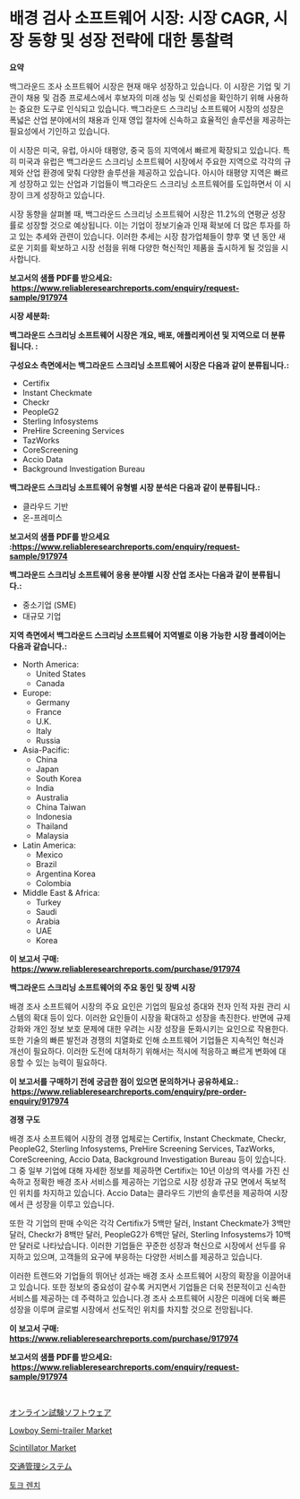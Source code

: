 <p><h1>배경 검사 소프트웨어 시장: 시장 CAGR, 시장 동향 및 성장 전략에 대한 통찰력</h1></p><p><strong>요약</strong></p>
<p><p>백그라운드 조사 소프트웨어 시장은 현재 매우 성장하고 있습니다. 이 시장은 기업 및 기관이 채용 및 검증 프로세스에서 후보자의 미래 성능 및 신뢰성을 확인하기 위해 사용하는 중요한 도구로 인식되고 있습니다. 백그라운드 스크리닝 소프트웨어 시장의 성장은 폭넓은 산업 분야에서의 채용과 인재 영입 절차에 신속하고 효율적인 솔루션을 제공하는 필요성에서 기인하고 있습니다.</p><p>이 시장은 미국, 유럽, 아시아 태평양, 중국 등의 지역에서 빠르게 확장되고 있습니다. 특히 미국과 유럽은 백그라운드 스크리닝 소프트웨어 시장에서 주요한 지역으로 각각의 규제와 산업 환경에 맞춰 다양한 솔루션을 제공하고 있습니다. 아시아 태평양 지역은 빠르게 성장하고 있는 산업과 기업들이 백그라운드 스크리닝 소프트웨어를 도입하면서 이 시장이 크게 성장하고 있습니다.</p><p>시장 동향을 살펴볼 때, 백그라운드 스크리닝 소프트웨어 시장은 11.2%의 연평균 성장률로 성장할 것으로 예상됩니다. 이는 기업이 정보기술과 인재 확보에 더 많은 투자를 하고 있는 추세와 관련이 있습니다. 이러한 추세는 시장 참가업체들이 향후 몇 년 동안 새로운 기회를 확보하고 시장 선점을 위해 다양한 혁신적인 제품을 출시하게 될 것임을 시사합니다.</p></p>
<p><strong>보고서의 샘플 PDF를 받으세요: &nbsp;<a href="https://www.reliableresearchreports.com/enquiry/request-sample/917974">https://www.reliableresearchreports.com/enquiry/request-sample/917974</a></strong></p>
<p><strong>시장 세분화:</strong></p>
<p><strong> 백그라운드 스크리닝 소프트웨어 시장은 개요, 배포, 애플리케이션 및 지역으로 더 분류됩니다. :</strong></p>
<p><strong>구성요소 측면에서는 백그라운드 스크리닝 소프트웨어 시장은 다음과 같이 분류됩니다.:</strong></p>
<p><ul><li>Certifix</li><li>Instant Checkmate</li><li>Checkr</li><li>PeopleG2</li><li>Sterling Infosystems</li><li>PreHire Screening Services</li><li>TazWorks</li><li>CoreScreening</li><li>Accio Data</li><li>Background Investigation Bureau</li></ul></p>
<p><strong> 백그라운드 스크리닝 소프트웨어 유형별 시장 분석은 다음과 같이 분류됩니다.:</strong></p>
<p><ul><li>클라우드 기반</li><li>온-프레미스</li></ul></p>
<p><strong>보고서의 샘플 PDF를 받으세요 :<a href="https://www.reliableresearchreports.com/enquiry/request-sample/917974">https://www.reliableresearchreports.com/enquiry/request-sample/917974</a></strong></p>
<p><strong> 백그라운드 스크리닝 소프트웨어 응용 분야별 시장 산업 조사는 다음과 같이 분류됩니다.:</strong></p>
<p><ul><li>중소기업 (SME)</li><li>대규모 기업</li></ul></p>
<p><strong>지역 측면에서 백그라운드 스크리닝 소프트웨어 지역별로 이용 가능한 시장 플레이어는 다음과 같습니다.:</strong></p>
<p><ul>
    <li>
        North America:
        <ul>
            <li>United States</li>
            <li>Canada</li>
        </ul>
    </li>
    <li>
        Europe:
        <ul>
            <li>Germany</li>
            <li>France</li>
            <li>U.K.</li>
            <li>Italy</li>
            <li>Russia</li>
        </ul>
    </li>
    <li>
        Asia-Pacific:
        <ul>
            <li>China</li>
            <li>Japan</li>
            <li>South Korea</li>
            <li>India</li>
            <li>Australia</li>
            <li>China Taiwan</li>
            <li>Indonesia</li>
            <li>Thailand</li>
            <li>Malaysia</li>
        </ul>
    </li>
    <li>
        Latin America:
        <ul>
            <li>Mexico</li>
            <li>Brazil</li>
            <li>Argentina Korea</li>
            <li>Colombia</li>
        </ul>
    </li>
    <li>
        Middle East & Africa:
        <ul>
            <li>Turkey</li>
            <li>Saudi</li>
            <li>Arabia</li>
            <li>UAE</li>
            <li>Korea</li>
        </ul>
    </li>
    </ul></p>
<p><strong>이 보고서 구매: &nbsp;<a href="https://www.reliableresearchreports.com/purchase/917974">https://www.reliableresearchreports.com/purchase/917974</a></strong></p>
<p><strong>백그라운드 스크리닝 소프트웨어의 주요 동인 및 장벽 시장</strong></p>
<p><p>배경 조사 소프트웨어 시장의 주요 요인은 기업의 필요성 증대와 전자 인적 자원 관리 시스템의 확대 등이 있다. 이러한 요인들이 시장을 확대하고 성장을 촉진한다. 반면에 규제 강화와 개인 정보 보호 문제에 대한 우려는 시장 성장을 둔화시키는 요인으로 작용한다. 또한 기술의 빠른 발전과 경쟁의 치열화로 인해 소프트웨어 기업들은 지속적인 혁신과 개선이 필요하다. 이러한 도전에 대처하기 위해서는 적시에 적응하고 빠르게 변화에 대응할 수 있는 능력이 필요하다.</p></p>
<p><strong>이 보고서를 구매하기 전에 궁금한 점이 있으면 문의하거나 공유하세요.: &nbsp;<a href="https://www.reliableresearchreports.com/enquiry/pre-order-enquiry/917974">https://www.reliableresearchreports.com/enquiry/pre-order-enquiry/917974</a></strong></p>
<p><strong>경쟁 구도</strong></p>
<p><p>배경 조사 소프트웨어 시장의 경쟁 업체로는 Certifix, Instant Checkmate, Checkr, PeopleG2, Sterling Infosystems, PreHire Screening Services, TazWorks, CoreScreening, Accio Data, Background Investigation Bureau 등이 있습니다. 그 중 일부 기업에 대해 자세한 정보를 제공하면 Certifix는 10년 이상의 역사를 가진 신속하고 정확한 배경 조사 서비스를 제공하는 기업으로 시장 성장과 규모 면에서 독보적인 위치를 차지하고 있습니다. Accio Data는 클라우드 기반의 솔루션을 제공하여 시장에서 큰 성장을 이루고 있습니다.</p><p>또한 각 기업의 판매 수익은 각각 Certifix가 5백만 달러, Instant Checkmate가 3백만 달러, Checkr가 8백만 달러, PeopleG2가 6백만 달러, Sterling Infosystems가 10백만 달러로 나타났습니다. 이러한 기업들은 꾸준한 성장과 혁신으로 시장에서 선두를 유지하고 있으며, 고객들의 요구에 부응하는 다양한 서비스를 제공하고 있습니다.</p><p>이러한 트렌드와 기업들의 뛰어난 성과는 배경 조사 소프트웨어 시장의 확장을 이끌어내고 있습니다. 또한 정보의 중요성이 갈수록 커지면서 기업들은 더욱 전문적이고 신속한 서비스를 제공하는 데 주력하고 있습니다.경 조사 소프트웨어 시장은 미래에 더욱 빠른 성장을 이루며 글로벌 시장에서 선도적인 위치를 차지할 것으로 전망됩니다.</p></p>
<p><strong>이 보고서 구매: &nbsp; <a href="https://www.reliableresearchreports.com/purchase/917974">https://www.reliableresearchreports.com/purchase/917974</a></strong></p>
<p><strong>보고서의 샘플 PDF를 받으세요: &nbsp;<a href="https://www.reliableresearchreports.com/enquiry/request-sample/917974">https://www.reliableresearchreports.com/enquiry/request-sample/917974</a></strong><strong></strong></p>
<p>&nbsp;</p>
<p><p><a href="https://github.com/wkuactfdzwizk06/Market-Research-Report-List-1/blob/main/9694027183585.md">オンライン試験ソフトウェア</a></p><p><a href="https://butternut-bug-553.notion.site/Lowboy-Semi-trailer-Market-Size-Market-Trends-and-Growth-Outlook-forecasted-for-period-from-2024-t-ed7e2ba6b9d3438a90715426cbb55b88">Lowboy Semi-trailer Market</a></p><p><a href="https://view.publitas.com/reportprime-1/scintillator-market-analysis-and-market-size-global-industry-overview-market-segmentation-and-forecast-2024-to-2031/">Scintillator Market</a></p><p><a href="https://medium.com/@entelabrahimi1961/%E4%BA%A4%E9%80%9A%E7%AE%A1%E7%90%86%E3%82%B7%E3%82%B9%E3%83%86%E3%83%A0%E5%B8%82%E5%A0%B4%E3%81%AE%E5%88%86%E6%9E%90-%E3%82%B0%E3%83%AD%E3%83%BC%E3%83%90%E3%83%AB%E7%94%A3%E6%A5%AD%E8%A6%96%E7%82%B9%E3%81%A8%E4%BA%88%E6%B8%AC-2024%E5%B9%B4%E3%81%8B%E3%82%892031%E5%B9%B4-2239f0433f8d">交通管理システム</a></p><p><a href="https://medium.com/@henrywheeler53/%ED%86%A0%ED%81%AC-%EB%A0%8C%EC%B9%98-%EC%8B%9C%EC%9E%A5-%EC%A0%84%EB%A7%9D-%EC%82%B0%EC%97%85-%EA%B0%9C%EC%9A%94-%EB%B0%8F-%EC%98%88%EC%B8%A1-2024%EB%85%84%EB%B6%80%ED%84%B0-2031%EB%85%84%EA%B9%8C%EC%A7%80-e73e937a34b4">토크 렌치</a></p></p>